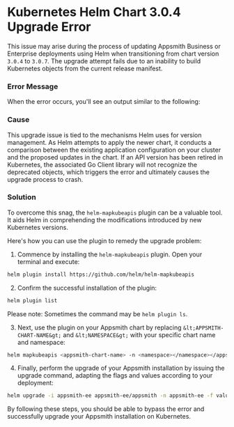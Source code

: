 # Kubernetes Helm Chart 3.0.4 Upgrade Error

This issue may arise during the process of updating Appsmith Business or Enterprise deployments using Helm when transitioning from chart version `3.0.4` to `3.0.7`. The upgrade attempt fails due to an inability to build Kubernetes objects from the current release manifest.

### Error Message

When the error occurs, you'll see an output similar to the following:

<Message
  messageContainerClassName="error"
  messageContent="UPGRADE FAILED: unable to build kubernetes objects from current release manifest: resource mapping not found for name: '<chart-name>' namespace: '<namespace>' from '': no matches for kind 'HorizontalPodAutoscaler' in version 'autoscaling/v2beta1' ensure CRDs are installed first"
/>

### Cause

This upgrade issue is tied to the mechanisms Helm uses for version management. As Helm attempts to apply the newer chart, it conducts a comparison between the existing application configuration on your cluster and the proposed updates in the chart. If an API version has been retired in Kubernetes, the associated Go Client library will not recognize the deprecated objects, which triggers the error and ultimately causes the upgrade process to crash.

### Solution

To overcome this snag, the `helm-mapkubeapis` plugin can be a valuable tool. It aids Helm in comprehending the modifications introduced by new Kubernetes versions.

Here's how you can use the plugin to remedy the upgrade problem:

1. Commence by installing the `helm-mapkubeapis` plugin. Open your terminal and execute:


```bash
helm plugin install https://github.com/helm/helm-mapkubeapis
```

2. Confirm the successful installation of the plugin:

```bash
helm plugin list
```

Please note: Sometimes the command may be `helm plugin ls`.

3. Next, use the plugin on your Appsmith chart by replacing `&lt;APPSMITH-CHART-NAME&gt;` and `&lt;NAMESPACE&gt;` with your specific chart name and namespace:

```bash
helm mapkubeapis <appsmith-chart-name> -n <namespace></namespace></appsmith-chart-name>
```

4. Finally, perform the upgrade of your Appsmith installation by issuing the upgrade command, adapting the flags and values according to your deployment:

```bash
helm upgrade -i appsmith-ee appsmith-ee/appsmith -n appsmith-ee -f values.yaml
```

By following these steps, you should be able to bypass the error and successfully upgrade your Appsmith installation on Kubernetes.
